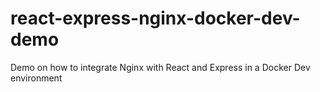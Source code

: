 # react-express-nginx-docker-dev-demo
Demo on how to integrate Nginx with React and Express in a Docker Dev environment
